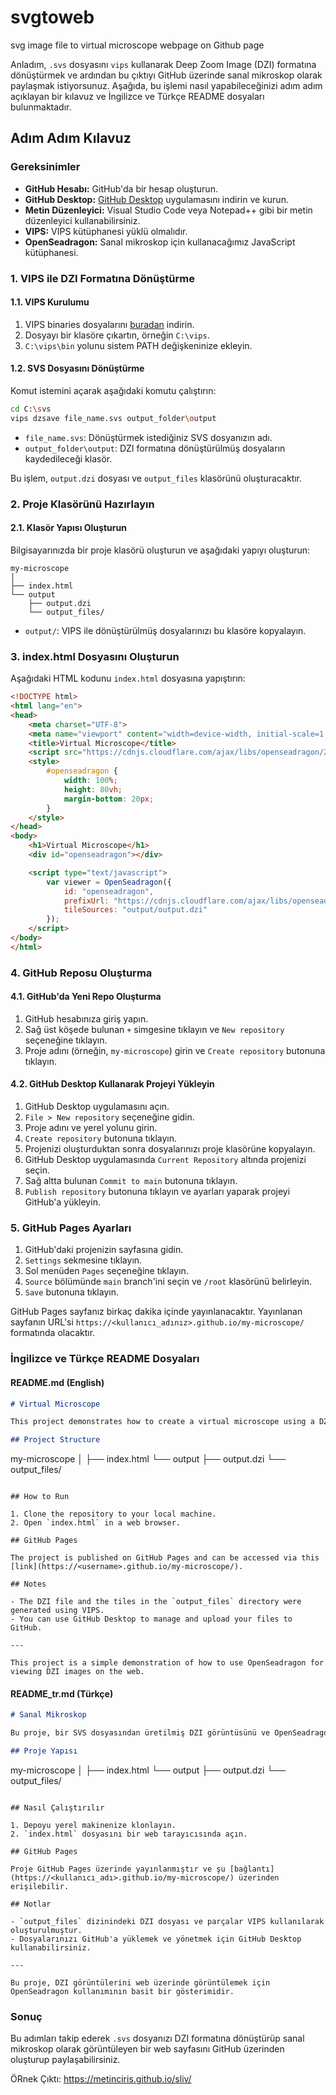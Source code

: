 # svgtoweb
svg image file to virtual microscope webpage on Github page

Anladım, `.svs` dosyasını `vips` kullanarak Deep Zoom Image (DZI) formatına dönüştürmek ve ardından bu çıktıyı GitHub üzerinde sanal mikroskop olarak paylaşmak istiyorsunuz. Aşağıda, bu işlemi nasıl yapabileceğinizi adım adım açıklayan bir kılavuz ve İngilizce ve Türkçe README dosyaları bulunmaktadır.

## Adım Adım Kılavuz

### Gereksinimler

- **GitHub Hesabı:** GitHub'da bir hesap oluşturun.
- **GitHub Desktop:** [GitHub Desktop](https://desktop.github.com/) uygulamasını indirin ve kurun.
- **Metin Düzenleyici:** Visual Studio Code veya Notepad++ gibi bir metin düzenleyici kullanabilirsiniz.
- **VIPS:** VIPS kütüphanesi yüklü olmalıdır.
- **OpenSeadragon:** Sanal mikroskop için kullanacağımız JavaScript kütüphanesi.

### 1. VIPS ile DZI Formatına Dönüştürme

#### 1.1. VIPS Kurulumu

1. VIPS binaries dosyalarını [buradan](https://github.com/libvips/build-win64-mxe/releases) indirin.
2. Dosyayı bir klasöre çıkartın, örneğin `C:\vips`.
3. `C:\vips\bin` yolunu sistem PATH değişkeninize ekleyin.

#### 1.2. SVS Dosyasını Dönüştürme

Komut istemini açarak aşağıdaki komutu çalıştırın:

```bash
cd C:\svs
vips dzsave file_name.svs output_folder\output
```

- `file_name.svs`: Dönüştürmek istediğiniz SVS dosyanızın adı.
- `output_folder\output`: DZI formatına dönüştürülmüş dosyaların kaydedileceği klasör.

Bu işlem, `output.dzi` dosyası ve `output_files` klasörünü oluşturacaktır.

### 2. Proje Klasörünü Hazırlayın

#### 2.1. Klasör Yapısı Oluşturun

Bilgisayarınızda bir proje klasörü oluşturun ve aşağıdaki yapıyı oluşturun:

```
my-microscope
│
├── index.html
└── output
    ├── output.dzi
    └── output_files/
```

- `output/`: VIPS ile dönüştürülmüş dosyalarınızı bu klasöre kopyalayın.

### 3. index.html Dosyasını Oluşturun

Aşağıdaki HTML kodunu `index.html` dosyasına yapıştırın:

```html
<!DOCTYPE html>
<html lang="en">
<head>
    <meta charset="UTF-8">
    <meta name="viewport" content="width=device-width, initial-scale=1.0">
    <title>Virtual Microscope</title>
    <script src="https://cdnjs.cloudflare.com/ajax/libs/openseadragon/2.4.2/openseadragon.min.js"></script>
    <style>
        #openseadragon {
            width: 100%;
            height: 80vh;
            margin-bottom: 20px;
        }
    </style>
</head>
<body>
    <h1>Virtual Microscope</h1>
    <div id="openseadragon"></div>

    <script type="text/javascript">
        var viewer = OpenSeadragon({
            id: "openseadragon",
            prefixUrl: "https://cdnjs.cloudflare.com/ajax/libs/openseadragon/2.4.2/images/",
            tileSources: "output/output.dzi"
        });
    </script>
</body>
</html>
```

### 4. GitHub Reposu Oluşturma

#### 4.1. GitHub'da Yeni Repo Oluşturma

1. GitHub hesabınıza giriş yapın.
2. Sağ üst köşede bulunan `+` simgesine tıklayın ve `New repository` seçeneğine tıklayın.
3. Proje adını (örneğin, `my-microscope`) girin ve `Create repository` butonuna tıklayın.

#### 4.2. GitHub Desktop Kullanarak Projeyi Yükleyin

1. GitHub Desktop uygulamasını açın.
2. `File > New repository` seçeneğine gidin.
3. Proje adını ve yerel yolunu girin.
4. `Create repository` butonuna tıklayın.
5. Projenizi oluşturduktan sonra dosyalarınızı proje klasörüne kopyalayın.
6. GitHub Desktop uygulamasında `Current Repository` altında projenizi seçin.
7. Sağ altta bulunan `Commit to main` butonuna tıklayın.
8. `Publish repository` butonuna tıklayın ve ayarları yaparak projeyi GitHub'a yükleyin.

### 5. GitHub Pages Ayarları

1. GitHub'daki projenizin sayfasına gidin.
2. `Settings` sekmesine tıklayın.
3. Sol menüden `Pages` seçeneğine tıklayın.
4. `Source` bölümünde `main` branch'ini seçin ve `/root` klasörünü belirleyin.
5. `Save` butonuna tıklayın.

GitHub Pages sayfanız birkaç dakika içinde yayınlanacaktır. Yayınlanan sayfanın URL'si `https://<kullanıcı_adınız>.github.io/my-microscope/` formatında olacaktır.

### İngilizce ve Türkçe README Dosyaları

#### README.md (English)

```markdown
# Virtual Microscope

This project demonstrates how to create a virtual microscope using a DZI image generated from an SVS file and OpenSeadragon. You can explore the image in detail as if you're using a real microscope.

## Project Structure

```
my-microscope
│
├── index.html
└── output
    ├── output.dzi
    └── output_files/
```

## How to Run

1. Clone the repository to your local machine.
2. Open `index.html` in a web browser.

## GitHub Pages

The project is published on GitHub Pages and can be accessed via this [link](https://<username>.github.io/my-microscope/).

## Notes

- The DZI file and the tiles in the `output_files` directory were generated using VIPS.
- You can use GitHub Desktop to manage and upload your files to GitHub.

---

This project is a simple demonstration of how to use OpenSeadragon for viewing DZI images on the web.
```

#### README_tr.md (Türkçe)

```markdown
# Sanal Mikroskop

Bu proje, bir SVS dosyasından üretilmiş DZI görüntüsünü ve OpenSeadragon'u kullanarak nasıl sanal mikroskop oluşturabileceğinizi gösterir. Görüntüyü gerçek bir mikroskop kullanıyormuş gibi detaylı inceleyebilirsiniz.

## Proje Yapısı

```
my-microscope
│
├── index.html
└── output
    ├── output.dzi
    └── output_files/
```

## Nasıl Çalıştırılır

1. Depoyu yerel makinenize klonlayın.
2. `index.html` dosyasını bir web tarayıcısında açın.

## GitHub Pages

Proje GitHub Pages üzerinde yayınlanmıştır ve şu [bağlantı](https://<kullanıcı_adı>.github.io/my-microscope/) üzerinden erişilebilir.

## Notlar

- `output_files` dizinindeki DZI dosyası ve parçalar VIPS kullanılarak oluşturulmuştur.
- Dosyalarınızı GitHub'a yüklemek ve yönetmek için GitHub Desktop kullanabilirsiniz.

---

Bu proje, DZI görüntülerini web üzerinde görüntülemek için OpenSeadragon kullanımının basit bir gösterimidir.
```

### Sonuç

Bu adımları takip ederek `.svs` dosyanızı DZI formatına dönüştürüp sanal mikroskop olarak görüntüleyen bir web sayfasını GitHub üzerinden oluşturup paylaşabilirsiniz.

ÖRnek Çıktı: https://metinciris.github.io/sliv/
